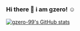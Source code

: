 ### Hi there 👋 i am gzero! ☺️


[![gzero-99's GitHub stats](https://github-readme-stats.vercel.app/api?username=gzero-99)](https://github.com/anuraghazra/github-readme-stats) 

<!--
**gzero-99/gzero-99** is a ✨ _special_ ✨ repository because its `README.md` (this file) appears on your GitHub profile.

Here are some ideas to get you started:

- 🔭 I’m currently working on ...
- 🌱 I’m currently learning ...
- 👯 I’m looking to collaborate on ...
- 🤔 I’m looking for help with ...
- 💬 Ask me about ...
- 📫 How to reach me: ...
- 😄 Pronouns: ...
- ⚡ Fun fact: ...
-->
